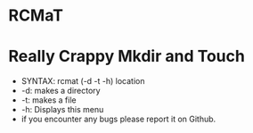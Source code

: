 # RCMaT
# Really Crappy Mkdir and Touch
* SYNTAX: rcmat (-d -t -h) location
* -d: makes a directory 
* -t: makes a file 
* -h: Displays this menu 
* if you encounter any bugs please report it on Github.
